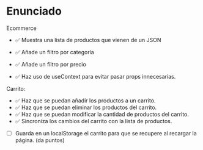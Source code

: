 # Enunciado

Ecommerce

- ✅ Muestra una lista de productos que vienen de un JSON
- ✅ Añade un filtro por categoría
- ✅ Añade un filtro por precio

- ✅ Haz uso de useContext para evitar pasar props innecesarias.

Carrito:

- ✅ Haz que se puedan añadir los productos a un carrito.
- ✅ Haz que se puedan eliminar los productos del carrito.
- ✅ Haz que se puedan modificar la cantidad de productos del carrito.
- ✅ Sincroniza los cambios del carrito con la lista de productos.
- [ ] Guarda en un localStorage el carrito para que se recupere al recargar la página. (da puntos)